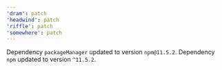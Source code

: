 ```yaml
---
'dram': patch
'headwind': patch
'riffle': patch
'somewhere': patch
---
```

Dependency `packageManager` updated to version `npm@11.5.2`. Dependency `npm` updated to version `^11.5.2`.
